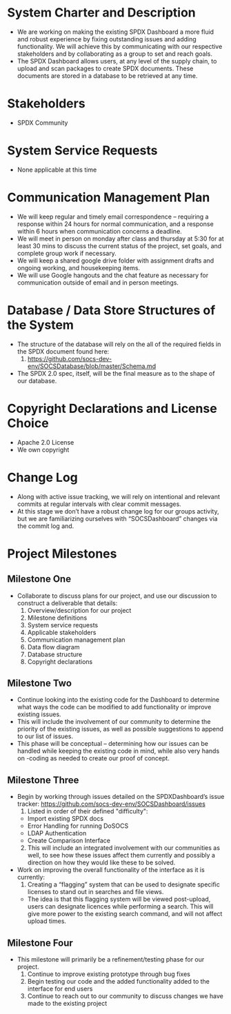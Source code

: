 # System Charter and Description
* We are working on making the existing SPDX Dashboard a more fluid and robust experience by fixing outstanding issues and adding functionality. We will achieve this by communicating with our respective stakeholders and by collaborating as a group to set and reach goals.
* The SPDX Dashboard allows users, at any level of the supply chain, to upload and scan packages to create SPDX documents. These documents are stored in a database to be retrieved at any time. 

# Stakeholders
* SPDX Community

# System Service Requests
* None applicable at this time

# Communication Management Plan
* We will keep regular and timely email correspondence – requiring a response within 24 hours for normal communication, and a response within 6 hours when communication concerns a deadline. 
* We will meet in person on monday after class and thursday at 5:30 for at least 30 mins to discuss the current status of the project, set goals, and complete group work if necessary.
* We will keep a shared google drive folder with assignment drafts and ongoing working, and housekeeping items. 
* We will use Google hangouts and the chat feature as necessary for communication outside of email and in person meetings.

# Database / Data Store Structures of the System
* The structure of the database will rely on the all of the required fields in the SPDX document found here: 
  1. https://github.com/socs-dev-env/SOCSDatabase/blob/master/Schema.md
* The SPDX 2.0 spec, itself, will be the final measure as to the shape of our database. 

# Copyright Declarations and License Choice
* Apache 2.0 License
* We own copyright

# Change Log
* Along with active issue tracking, we will rely on intentional and relevant commits at regular intervals with clear commit messages. 
* At this stage we don’t have a robust change log for our groups activity, but we are familiarizing ourselves with “SOCSDashboard” changes via the commit log and. 

# Project Milestones

## Milestone One
* Collaborate to discuss plans for our project, and use our discussion to construct a deliverable that details:
  1. Overview/description for our project
  2. Milestone definitions
  3. System service requests
  4. Applicable stakeholders
  5. Communication management plan
  6. Data flow diagram
  7. Database structure
  8. Copyright declarations

## Milestone Two
* Continue looking into the existing code for the Dashboard to determine what ways the code can be modified to add functionality or improve existing issues.
* This will include the involvement of our community to determine the priority of the existing issues, as well as possible suggestions to append to our list of issues.
* This phase will be conceptual – determining how our issues can be handled while keeping the existing code in mind, while also very hands on -coding as needed to create our proof of concept.

## Milestone Three
* Begin by working through issues detailed on the SPDXDashboard’s issue tracker: https://github.com/socs-dev-env/SOCSDashboard/issues
  1. Listed in order of their defined "difficulty":
    * Import existing SPDX docs
    * Error Handling for running DoSOCS
    * LDAP Authentication
    * Create Comparison Interface
  2. This will include an integrated involvement with our communities as well, to see how these issues affect them currently and possibly a direction on how they would like these to be solved.
* Work on improving the overall functionality of the interface as it is currently:
  1. Creating a “flagging” system that can be used to designate specific licenses to stand out in searches and file views.  
    * The idea is that this flagging system will be viewed post-upload, users can designate licences while performing a search. This will give more power to the existing search command, and will not affect upload times.

## Milestone Four
* This milestone will primarily be a refinement/testing phase for our project.
  1. Continue to improve existing prototype through bug fixes
  2. Begin testing our code and the added functionality added to the interface for end users
  3. Continue to reach out to our community to discuss changes we have made to the existing project






